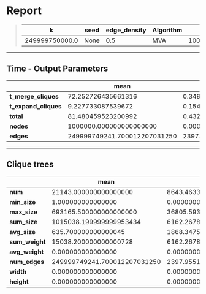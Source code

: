 # Report

> |k|seed|edge_density|Algorithm|n|Trials|
> |-|-|-|-|-|-|
> |249999750000.0|None|0.5|MVA|1000000|10|

---
## Time - Output Parameters
||mean|std|
|-|-|-|
|**t_merge_cliques**|    72.252726435661316|     0.349401445358459|
|**t_expand_cliques**|     9.227733087539672|     0.154646081893639|
|**total**|    81.480459523200992|     0.432068469367439|
|**nodes**|1000000.000000000000000|     0.000000000000000|
|**edges**|249999749241.700012207031250|  2397.955149705681833|

---
## Clique trees


||mean|std|
|-|-|-|
|**num**| 21143.000000000000000|  8643.463323357265836|
|**min_size**|     1.000000000000000|     0.000000000000000|
|**max_size**|693165.500000000000000| 36805.593002664383675|
|**sum_size**|1015038.199999999953434|  6162.267850934967100|
|**avg_size**|   635.700000000000045|  1868.347579487761777|
|**sum_weight**| 15038.200000000000728|  6162.267850934968010|
|**avg_weight**|     0.000000000000000|     0.000000000000000|
|**num_edges**|249999749241.700012207031250|  2397.955149705681833|
|**width**|     0.000000000000000|     0.000000000000000|
|**height**|     0.000000000000000|     0.000000000000000|
